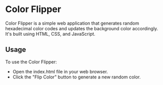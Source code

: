 
# Color Flipper

Color Flipper is a simple web application that generates random hexadecimal color codes and updates the background color accordingly. It's built using HTML, CSS, and JavaScript.



## Usage

To use the Color Flipper:

- Open the index.html file in your web browser.
- Click the "Flip Color" button to generate a new random color.